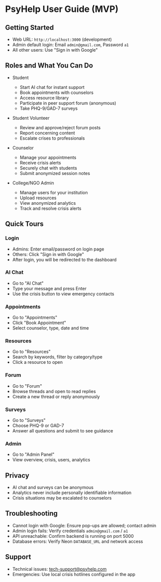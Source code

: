 # PsyHelp User Guide (MVP)

## Getting Started

- Web URL: `http://localhost:3000` (development)
- Admin default login: Email `admin@gmail.com`, Password `a1`
- All other users: Use "Sign in with Google"

## Roles and What You Can Do

- Student
  - Start AI chat for instant support
  - Book appointments with counselors
  - Access resource library
  - Participate in peer support forum (anonymous)
  - Take PHQ-9/GAD-7 surveys

- Student Volunteer
  - Review and approve/reject forum posts
  - Report concerning content
  - Escalate crises to professionals

- Counselor
  - Manage your appointments
  - Receive crisis alerts
  - Securely chat with students
  - Submit anonymized session notes

- College/NGO Admin
  - Manage users for your institution
  - Upload resources
  - View anonymized analytics
  - Track and resolve crisis alerts

## Quick Tours

### Login
- Admins: Enter email/password on login page
- Others: Click "Sign in with Google"
- After login, you will be redirected to the dashboard

### AI Chat
- Go to "AI Chat"
- Type your message and press Enter
- Use the crisis button to view emergency contacts

### Appointments
- Go to "Appointments"
- Click "Book Appointment"
- Select counselor, type, date and time

### Resources
- Go to "Resources"
- Search by keywords, filter by category/type
- Click a resource to open

### Forum
- Go to "Forum"
- Browse threads and open to read replies
- Create a new thread or reply anonymously

### Surveys
- Go to "Surveys"
- Choose PHQ-9 or GAD-7
- Answer all questions and submit to see guidance

### Admin
- Go to "Admin Panel"
- View overview, crisis, users, analytics

## Privacy

- AI chat and surveys can be anonymous
- Analytics never include personally identifiable information
- Crisis situations may be escalated to counselors

## Troubleshooting

- Cannot login with Google: Ensure pop-ups are allowed; contact admin
- Admin login fails: Verify credentials `admin@gmail.com` / `a1`
- API unreachable: Confirm backend is running on port 5000
- Database errors: Verify Neon `DATABASE_URL` and network access

## Support

- Technical issues: tech-support@psyhelp.com
- Emergencies: Use local crisis hotlines configured in the app


